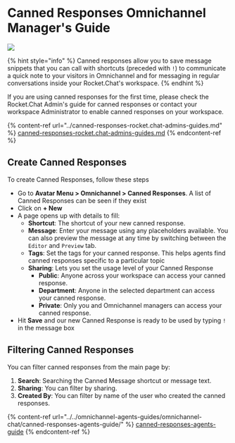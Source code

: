 # Canned Responses Omnichannel Manager's Guide

![](<../../../../.gitbook/assets/2021-06-10\_22-31-38 (3) (3) (3) (3) (3) (3) (3) (3) (3) (2) (3) (1) (1) (1) (1) (10) (17).jpg>)

{% hint style="info" %}
Canned responses allow you to save message snippets that you can call with shortcuts (preceded with `!`) to communicate a quick note to your visitors in Omnichannel and for messaging in regular conversations inside your Rocket.Chat's workspace.
{% endhint %}

If you are using canned responses for the first time, please check the Rocket.Chat Admin's guide for canned responses or contact your workspace Administrator to enable canned responses on your workspace.

{% content-ref url="../canned-responses-rocket.chat-admins-guides.md" %}
[canned-responses-rocket.chat-admins-guides.md](../canned-responses-rocket.chat-admins-guides.md)
{% endcontent-ref %}

## Create Canned Responses

To create Canned Responses, follow these steps

* Go to **Avatar Menu  > Omnichannel > Canned Responses**. A list of Canned Responses can be seen if they exist
* Click on **+ New**
* A page opens up with details to fill:
  * **Shortcut**: The shortcut of your new canned response.
  * **Message**: Enter your message using any placeholders available. You can also preview the message at any time by switching between the `Editor` and `Preview` tab.
  * **Tags**: Set the tags for your canned response. This helps agents find canned responses specific to a particular topic
  * **Sharing**: Lets you set the usage level of your Canned Response
    * **Public**: Anyone across your workspace can access your canned response.
    * **Department**: Anyone in the selected department can access your canned response.
    * **Private**: Only you and Omnichannel managers can access your canned response.
* Hit **Save** and our new Canned Response is ready to be used by typing `!` in the message box

## Filtering Canned Responses

You can filter canned responses from the main page by:

1. **Search**: Searching the Canned Message shortcut or message text.
2. **Sharing**: You can filter by sharing.
3. **Created By**: You can filter by name of the user who created the canned responses.

{% content-ref url="../../omnichannel-agents-guides/omnichannel-chat/canned-responses-agents-guide/" %}
[canned-responses-agents-guide](../../omnichannel-agents-guides/omnichannel-chat/canned-responses-agents-guide/)
{% endcontent-ref %}

